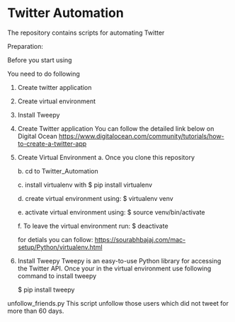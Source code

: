 # Twitter Automation
The repository contains scripts for automating Twitter


Preparation:

Before you start using 

You need to do following

1. Create twitter application
2. Create virtual environment 
3. Install Tweepy



1. Create Twitter application
    You can follow the detailed link below on Digital Ocean
    https://www.digitalocean.com/community/tutorials/how-to-create-a-twitter-app
    
    
2. Create Virtual Environment
    a. Once you clone this repository
    
    b. cd to Twitter_Automation
    
    c. install virtualenv with 
        $ pip install virtualenv
    
    d. create virtual environment using: 
        $ virtualenv venv
    
    e. activate virtual environment using: 
        $ source venv/bin/activate 
    
    f. To leave the virtual environment run: 
        $ deactivate

    for detials you can follow: https://sourabhbajaj.com/mac-setup/Python/virtualenv.html
    
3. Install Tweepy
    Tweepy is an easy-to-use Python library for accessing the Twitter API.
    Once your in the virtual environment use following command to install tweepy
    
    $ pip install tweepy
    
    
unfollow_friends.py
This script unfollow those users which did not tweet for more than 60 days. 






